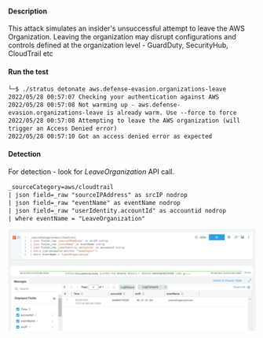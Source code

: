#### Description

This attack simulates an insider's unsuccessful attempt to leave the AWS Organization. Leaving the organization may disrupt configurations and controls defined at the organization level - GuardDuty, SecurityHub, CloudTrail etc

#### Run the test

```
└─$ ./stratus detonate aws.defense-evasion.organizations-leave
2022/05/28 00:57:07 Checking your authentication against AWS
2022/05/28 00:57:08 Not warming up - aws.defense-evasion.organizations-leave is already warm. Use --force to force
2022/05/28 00:57:08 Attempting to leave the AWS organization (will trigger an Access Denied error)
2022/05/28 00:57:10 Got an access denied error as expected
```

#### Detection 

For detection - look for *LeaveOrganization* API call.

```
_sourceCategory=aws/cloudtrail
| json field=_raw "sourceIPAddress" as srcIP nodrop
| json field=_raw "eventName" as eventName nodrop
| json field=_raw "userIdentity.accountId" as accountid nodrop
| where eventName = "LeaveOrganization"
```

![](./Screenshots/14.png)
